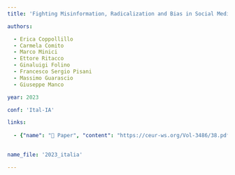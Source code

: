 ```yaml
---
title: 'Fighting Misinformation, Radicalization and Bias in Social Media'

authors:

  - Erica Coppollillo
  - Carmela Comito
  - Marco Minici
  - Ettore Ritacco
  - Ginaluigi Folino
  - Francesco Sergio Pisani
  - Massimo Guarascio
  - Giuseppe Manco

year: 2023

conf: 'Ital-IA'

links:
  
  - {"name": "📜 Paper", "content": "https://ceur-ws.org/Vol-3486/38.pdf"}
  

name_file: '2023_italia'

---
```

